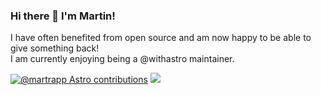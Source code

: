 ### Hi there 👋 I'm Martin!
I have often benefited from open source and am now happy to be able to give something back!\
I am currently enjoying being a @withastro maintainer.

[![@martrapp Astro contributions](https://astro.badg.es/v1/contributor/martrapp.svg)](https://astro.badg.es/v1/contributor/martrapp/)
![](https://github-readme-stats.vercel.app/api?username=martrapp&show_icons=true&theme=transparent)
